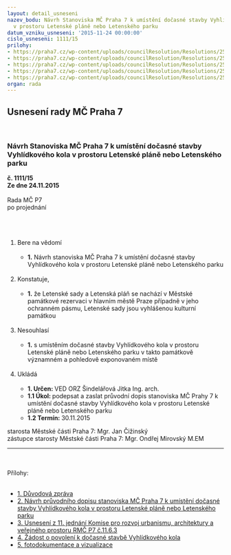 ```yaml
---
layout: detail_usneseni
nazev_bodu: Návrh Stanoviska MČ Praha 7 k umístění dočasné stavby Vyhlídkového kola
  v prostoru Letenské pláně nebo Letenského parku
datum_vzniku_usneseni: '2015-11-24 00:00:00'
cislo_usneseni: 1111/15
prilohy:
- https://praha7.cz/wp-content/uploads/councilResolution/Resolutions/25738/1111_15_pril1.doc
- https://praha7.cz/wp-content/uploads/councilResolution/Resolutions/25738/1111_15_pril2.doc
- https://praha7.cz/wp-content/uploads/councilResolution/Resolutions/25738/76-15-p3_usneseni_11komroz.doc
- https://praha7.cz/wp-content/uploads/councilResolution/Resolutions/25738/76-15-p4_zadost_o_povoleni.jpg
- https://praha7.cz/wp-content/uploads/councilResolution/Resolutions/25738/76-15-p5_fota_vizualizace.pdf
organ: rada
---
```

<div id="ucUsn_pList" class="usn">
	<span><h2>Usnesení rady MČ Praha 7 </h2>
<br></span><div class="standBody">
<span><h3>Návrh Stanoviska MČ Praha 7 k umístění dočasné stavby Vyhlídkového kola v prostoru Letenské pláně nebo Letenského parku</h3></span><div class="center">
		<strong>č. 1111/15</strong><br>
	</div>
<div class="center">
		<strong>Ze dne 24.11.2015</strong><br><br>
	</div>Rada MČ P7<br>po projednání<br><br><br><ol>
<br><li>Bere na vědomí <br><ul>
<br><li>
<strong>1.</strong> Návrh stanoviska MČ Praha 7 k umístění dočasné stavby Vyhlídkového kola v prostoru Letenské pláně nebo Letenského parku </li>
</ul>
<br>
</li>
<li>Konstatuje, <br><ul>
<br><li>
<strong>1.</strong> že Letenské sady a Letenská pláň se nachází v Městské památkové rezervaci v hlavním městě Praze případně v jeho ochranném pásmu, Letenské sady jsou vyhlášenou kulturní památkou </li>
</ul>
<br>
</li>
<li>Nesouhlasí <br><ul>
<br><li>
<strong>1.</strong> s umístěním dočasné stavby Vyhlídkového kola v prostoru Letenské pláně nebo Letenského parku v takto památkově významném a pohledově exponovaném místě </li>
</ul>
<br>
</li>
<li>Ukládá <br><ul>
<br><li>
<strong>1. Určen: </strong>VED ORZ Šindelářová Jitka Ing. arch. <br>
</li>
<li>
<strong>1.1 Úkol: </strong>podepsat a zaslat průvodní dopis stanoviska MČ Prahy 7 k umístění dočasné stavby Vyhlídkového kola v prostoru Letenské pláně nebo Letenského parku <br>
</li>
<li>
<strong>1.2 Termín: </strong>30.11.2015</li>
</ul>
</li>
</ol>starosta Městské části Praha 7: Mgr. Jan Čižinský<br>zástupce starosty Městské části Praha 7: Mgr. Ondřej Mirovský M.EM <br><hr>
<br><br>Přílohy: <br><ul>
<br><li>
<a href="/zdroj.aspx?typ=4&amp;Id=68504&amp;sh=2029035605" target="_blank" title="Odkaz na soubor - 25 kB - nové okno">1. Důvodová zpráva</a> <br>
</li>
<li>
<a href="/zdroj.aspx?typ=4&amp;Id=68505&amp;sh=2029919349" target="_blank" title="Odkaz na soubor - 357 kB - nové okno">2. Návrh průvodního dopisu stanoviska MČ Praha 7 k umístění dočasné stavby Vyhlídkového kola v prostoru Letenské pláně nebo Letenského parku </a><br>
</li>
<li>
<a href="/zdroj.aspx?typ=4&amp;id=68414&amp;sh=-841008747" target="_blank" title="Odkaz na soubor - 38 kB - nové okno">3. Usnesení z 11. jednání Komise pro rozvoj urbanismu, architektury a veřejného prostoru RMČ P7 č.11.6.3</a> <br>
</li>
<li>
<a href="/zdroj.aspx?typ=4&amp;id=68415&amp;sh=-840974923" target="_blank" title="Odkaz na soubor - 641,2 kB - nové okno">4. Žádost o povolení k dočasné stavbě Vyhlídkového kola</a> <br>
</li>
<li>
<a href="/zdroj.aspx?typ=4&amp;id=68416&amp;sh=-841993771" target="_blank" title="Odkaz na soubor - 236,8 kB - nové okno">5. fotodokumentace a vizualizace</a> </li>
</ul>
</div>
</div>